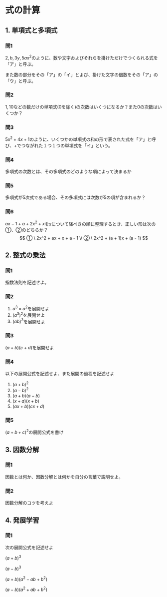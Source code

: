 # 式の計算

## 1. 単項式と多項式

### 問1

$2, b, 3y, 5ax^2$のように、数や文字およびそれらを掛けただけでつくられる式を「ア」と呼ぶ。

また数の部分をその「ア」の「イ」とよび、掛けた文字の個数をその「ア」の「ウ」と呼ぶ。



### 問2

$1, 10$​などの数だけの単項式(0を除く)の次数はいくつになるか？また$0$の次数はいくつか？



### 問3

$5x^2 + 4x + 1$のように、いくつかの単項式の和の形で表された式を「ア」と呼び、+でつながれた１つ１つの単項式を「イ」という。



### 問4

多項式の次数とは、その多項式のどのような項によって決まるか



### 問5

多項式が5次式である場合、その多項式には次数が5の項が含まれるか？



### 問6

$ax-1+a+2x^2+x$を$x$について降べきの順に整理するとき、正しい形は次の①、②のどちらか？
$$
① \ 2x^2 + ax + x + a - 1 \\
② \ 2x^2 + (a + 1)x + (a - 1)
$$


## 2. 整式の乗法

### 問1

指数法則を記述せよ。



### 問2

1. $a^3 \times a^2$を展開せよ
2. $(a^3)^2$を展開せよ
3. $(ab)^3$を展開せよ



### 問3

$(a + b)(c + d)$​を展開せよ



### 問4

以下の展開公式を記述せよ、また展開の過程を記述せよ

1. $(a+b)^2$
2. $(a - b)^2$
3. $(a + b)(a - b)$
4. $(x + a)(x + b)$
5. $(ax + b)(cx + d)$



### 問5

$(a + b + c)^2$の展開公式を書け



## 3. 因数分解

### 問1

因数とは何か、因数分解とは何かを自分の言葉で説明せよ。





### 問2

因数分解のコツを考えよ



## 4. 発展学習

### 問1

次の展開公式を記述せよ

$(a+b)^3$

$(a - b)^3$

$(a + b)(a^2 - ab + b^2)$

$(a - b)(a^2 + ab + b^2)$




